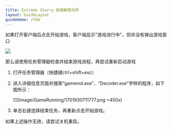 ```yaml
---
title: Extreme Starry 疑难解答向导
layout: GuideLayout
guideHome: /FAQ
---
```


如果打开客户端后点击开始游戏，客户端显示"游戏进行中"，但并没有弹出游戏窗口

![](image/GameRunning/1701930790032.png)

那么请使用任务管理器检查并结束游戏进程，再尝试重新启动游戏

1. 打开任务管理器（快捷键ctrl+shift+esc）

1. 进入详细信息页面并搜索“gamemd.exe”、“Decoder.exe”字样的程序，如下图所示：

   ![](image/GameRunning/1701930711777.png =450x)

1. 单击右键选择结束任务，再重新点击开始游戏。

如果上述操作无效，请尝试关机重启。
